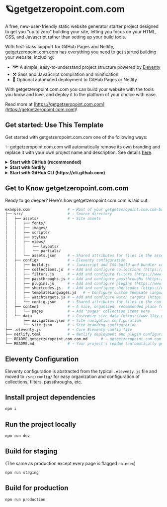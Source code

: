 # 🪐getgetzeropoint.com.com

A free, new-user-friendly static website generator  starter project designed to get you "up to zero" building your site, letting you focus on your HTML, CSS, and Javascript rather than setting up your build tools.

With first-class support for GitHub Pages and Netlify, getgetzeropoint.com.com has everything you need to get started building your website, including:

* 🗺️ A simple, easy-to-understand project structure powered by [Eleventy](https://11ty.dev)
* ⚒️ Sass and JavaScript compilation and minification
* 🚀 Optional automated deployment to GitHub Pages or Netlify

With getgetzeropoint.com.com you can build your website with the tools you know and love, and deploy it to the platform of your choice with ease.

Read more at [https://getgetzeropoint.com.com](https://getgetzeropoint.com.com)!

## Get started: Use This Template

Get started with getgetzeropoint.com.com one of the following ways:

✨ getgetzeropoint.com.com will automatically remove its own branding and replace it with your own project name and description. See details [here](https://github.com/MWDelaney/getgetzeropoint.com.com/blob/main/.github/workflows/getzeropoint.com-template.yml).

<details>
 <summary><strong>Start with GitHub (recommended)</strong></summary>

### Start with GitHub

Start your project with getgetzeropoint.com.com by clicking the "Use this template" button below:

<a href="https://github.com/MWDelaney/getgetzeropoint.com.com/generate">
  <img src="https://img.shields.io/badge/use%20this-template-blueviolet?logo=github&style=for-the-badge">
</a>
 </details>

<details>
 <summary><strong>Start with Netlify</strong></summary>

### Start with Netlify

Create a copy of getgetzeropoint.com.com and deploy it straight to [Netlify](https://netlify.com) for **free**!

[![Deploy to Netlify](https://www.netlify.com/img/deploy/button.svg)](https://app.netlify.com/start/deploy?repository=https://github.com/MWDelaney/getgetzeropoint.com.com/)

 </details>

<details>
 <summary><strong>Start with GitHub CLI (https://cli.github.com)</strong></summary>

### Start with GitHub CLI

Get started from your command line

 ```sh
  gh repo create example.com --template MWDelaney/getgetzeropoint.com.com
 ```

</details>

## Get to Know getgetzeropoint.com.com

Ready to go deeper? Here's how getgetzeropoint.com.com is laid out:

```sh
example.com                 # → Root of your getgetzeropoint.com.com-based project
├── src/                    # → Source directory
│   ├── assets/             # → Site assets
│   │   ├── fonts/
│   │   ├── images/
│   │   ├── scripts/
│   │   ├── styles/
│   │   ├── views/
│   │   │   └── layouts/
│   │   │   └── partials/
│   │   └── assets.json     # → Shared attributes for files in the assets directory
│   ├── config/             # → Eleventy configuration
│   │   ├── build.js        # → Javascript and CSS build and bundler configuration 
│   │   ├── collections.js  # → Add and configure collections (https://www.11ty.dev/docs/collections/)
│   │   ├── filters.js      # → Add and configure filters (https://www.11ty.dev/docs/filters/)
│   │   ├── passthroughs.js # → Add and configure passthroughs (https://www.11ty.dev/docs/copy/)
│   │   ├── plugins.js      # → Add and configure plugins (https://www.11ty.dev/docs/plugins/)
│   │   ├── shortcodes.js   # → Add and configure shortcodes (https://www.11ty.dev/docs/shortcodes/)
│   │   ├── templateLanguages.js   # → Configure custom template languages (https://www.11ty.dev/docs/languages/custom/)
│   │   ├── watchtargets.js # → Add and configure watch targets (https://www.11ty.dev/docs/watch-serve/)
│   │   └── config.json     # → Shared attributes for files in the config directory
│   ├── content             # → A nice, organized, recommended place for all site content
│   │   └── pages           # → Add "pages" collection items here
│   └── data                # → Customize site data (https://www.11ty.dev/docs/data/)
│       ├── navigation.json # → Site navigation configuration
│       └── site.json       # → Site branding configuration
├── .eleventy.js            # → Core Eleventy config file
├── netlify.toml            # → Netlify deployment and plugin configuration (optional)
├── README.getgetzeropoint.com.com.md      # → getgetzeropoint.com.com readme
└── README.md               # → Your project's readme (automatically generated when this template is used)
```

## Eleventy Configuration

Eleventy configuration is abstracted from the typical `.eleventy.js` file and moved to `/src/config/` for easy organization and configuration of collections, filters, passthroughs, etc.

## Install project dependencies

```bash
npm i
```

## Run the project locally

```bash
npm run dev
```

## Build for staging

(The same as production except every page is flagged `noindex`)

```bash
npm run staging
```

## Build for production

```bash
npm run production
```
